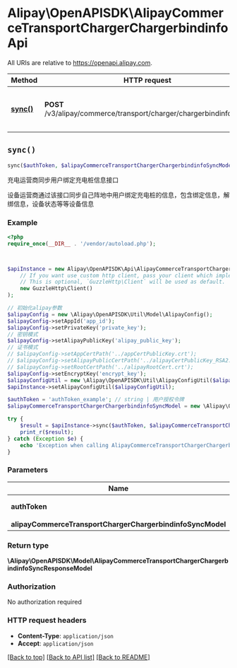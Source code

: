 # Alipay\OpenAPISDK\AlipayCommerceTransportChargerChargerbindinfoApi

All URIs are relative to https://openapi.alipay.com.

Method | HTTP request | Description
------------- | ------------- | -------------
[**sync()**](AlipayCommerceTransportChargerChargerbindinfoApi.md#sync) | **POST** /v3/alipay/commerce/transport/charger/chargerbindinfo/sync | 充电运营商同步用户绑定充电桩信息接口


## `sync()`

```php
sync($authToken, $alipayCommerceTransportChargerChargerbindinfoSyncModel): \Alipay\OpenAPISDK\Model\AlipayCommerceTransportChargerChargerbindinfoSyncResponseModel
```

充电运营商同步用户绑定充电桩信息接口

设备运营商通过该接口同步自己阵地中用户绑定充电桩的信息，包含绑定信息，解绑信息，设备状态等等设备信息

### Example

```php
<?php
require_once(__DIR__ . '/vendor/autoload.php');



$apiInstance = new Alipay\OpenAPISDK\Api\AlipayCommerceTransportChargerChargerbindinfoApi(
    // If you want use custom http client, pass your client which implements `GuzzleHttp\ClientInterface`.
    // This is optional, `GuzzleHttp\Client` will be used as default.
    new GuzzleHttp\Client()
);

// 初始化alipay参数
$alipayConfig = new \Alipay\OpenAPISDK\Util\Model\AlipayConfig();
$alipayConfig->setAppId('app_id');
$alipayConfig->setPrivateKey('private_key');
// 密钥模式
$alipayConfig->setAlipayPublicKey('alipay_public_key');
// 证书模式
// $alipayConfig->setAppCertPath('../appCertPublicKey.crt');
// $alipayConfig->setAlipayPublicCertPath('../alipayCertPublicKey_RSA2.crt');
// $alipayConfig->setRootCertPath('../alipayRootCert.crt');
$alipayConfig->setEncryptKey('encrypt_key');
$alipayConfigUtil = new \Alipay\OpenAPISDK\Util\AlipayConfigUtil($alipayConfig);
$apiInstance->setAlipayConfigUtil($alipayConfigUtil);

$authToken = 'authToken_example'; // string | 用户授权令牌
$alipayCommerceTransportChargerChargerbindinfoSyncModel = new \Alipay\OpenAPISDK\Model\AlipayCommerceTransportChargerChargerbindinfoSyncModel(); // \Alipay\OpenAPISDK\Model\AlipayCommerceTransportChargerChargerbindinfoSyncModel

try {
    $result = $apiInstance->sync($authToken, $alipayCommerceTransportChargerChargerbindinfoSyncModel);
    print_r($result);
} catch (Exception $e) {
    echo 'Exception when calling AlipayCommerceTransportChargerChargerbindinfoApi->sync: ', $e->getMessage(), PHP_EOL;
}
```

### Parameters

Name | Type | Description  | Notes
------------- | ------------- | ------------- | -------------
 **authToken** | **string**| 用户授权令牌 | [optional]
 **alipayCommerceTransportChargerChargerbindinfoSyncModel** | **\Alipay\OpenAPISDK\Model\AlipayCommerceTransportChargerChargerbindinfoSyncModel**|  | [optional]

### Return type

**\Alipay\OpenAPISDK\Model\AlipayCommerceTransportChargerChargerbindinfoSyncResponseModel**

### Authorization

No authorization required

### HTTP request headers

- **Content-Type**: `application/json`
- **Accept**: `application/json`

[[Back to top]](#) [[Back to API list]](../../README.md#api-endpoints)
[[Back to README]](../../README.md)
